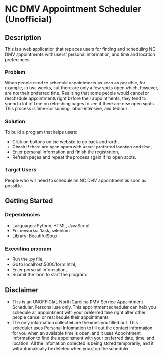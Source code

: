 # NC DMV Appointment Scheduler (Unofficial)
 
## Description
This is a web application that replaces users for finding and scheduling NC DMV appointments with users' personal information, and time and location preferences.

### Problem
When people need to schedule appointments as soon as possible, for example, in two weeks, but there are only a few spots open which, however, are not their preferred time. Realizing that some people would cancel or reschedule appointments right before their appointments, they tend to spend a lot of time on refreshing pages to see if there are new open spots. This process is time-consuming, labor-intensive, and tedious.

### Solution
To build a program that helps users:
* Click on buttons on the website to go back and forth,
* Check if there are open spots with users' preferred location and time,
* Enter personal information and finish the registration,
* Refresh pages and repeat the process again if no open spots.

### Target Users
People who will need to schedule an NC DMV appointment as soon as possible.

## Getting Started
### Dependencies
* Languages: Python, HTML, JavaScript
* Frameworks: flask, selenium
* Library: BeautifulSoup

### Executing program
* Run the .py file,
* Go to localhost:5000/form.html,
* Enter personal information,
* Submit the form to start the program.

## Disclaimer
* This is an UNOFFICIAL North Carolina DMV Service Appointment Scheduler. Personal use only. This appointment scheduler can help you schedule an appointment with your preferred time right after other people cancel or reschedule their appointments.
* The only information collected are the ones you filled out. This scheduler uses Personal Information to fill out the contact information for you when an available time is open, and it uses Appointment Information to find the appointment with your preferred date, time, and location. All the infomation collected is being stored temporarily, and it will automatically be deleted when you stop the scheduler.
